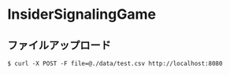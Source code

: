 # InsiderSignalingGame

## ファイルアップロード

```
$ curl -X POST -F file=@./data/test.csv http://localhost:8080
```